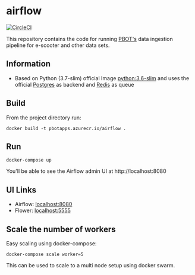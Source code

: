 # airflow
[![CircleCI](https://circleci.com/gh/mike-mcdonald/airflow/tree/master.svg?style=svg&circle-token=917f4ac9fbdc1406ed376aacd175600873520bc8)](https://circleci.com/gh/mike-mcdonald/airflow-base/tree/master)

This repository contains the code for running [PBOT's](https://portland.gov/transportation) data ingestion pipeline for e-scooter and other data sets.

## Information

* Based on Python (3.7-slim) official Image [python:3.6-slim](https://hub.docker.com/_/python/) and uses the official [Postgres](https://hub.docker.com/_/postgres/) as backend and [Redis](https://hub.docker.com/_/redis/) as queue

## Build

From the project directory run:

    docker build -t pbotapps.azurecr.io/airflow .

## Run
    docker-compose up

You'll be able to see the Airflow admin UI at http://localhost:8080

## UI Links

- Airflow: [localhost:8080](http://localhost:8080/)
- Flower: [localhost:5555](http://localhost:5555/)


## Scale the number of workers

Easy scaling using docker-compose:

    docker-compose scale worker=5

This can be used to scale to a multi node setup using docker swarm.
